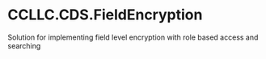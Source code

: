# CCLLC.CDS.FieldEncryption
Solution for implementing field level encryption with role based access and searching
